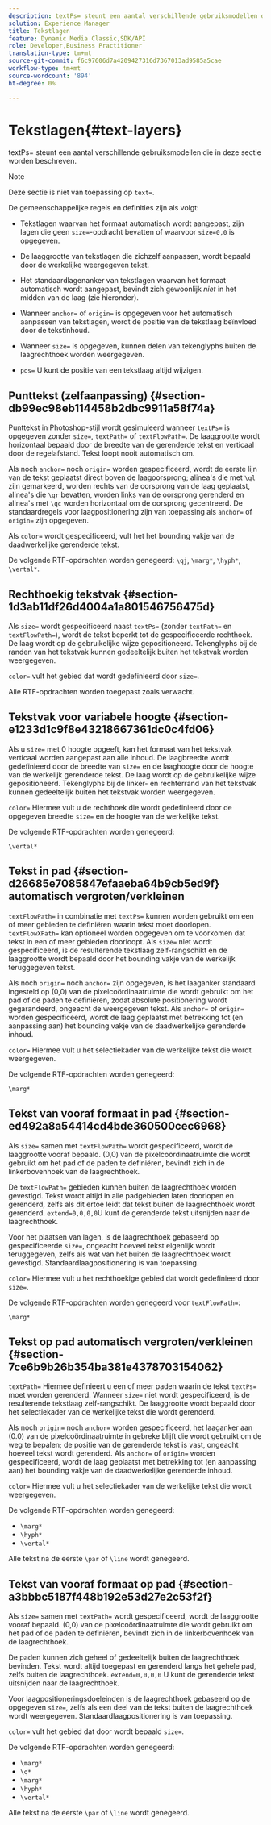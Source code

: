 ```yaml
---
description: textPs= steunt een aantal verschillende gebruiksmodellen die in deze sectie worden beschreven.
solution: Experience Manager
title: Tekstlagen
feature: Dynamic Media Classic,SDK/API
role: Developer,Business Practitioner
translation-type: tm+mt
source-git-commit: f6c97606d7a4209427316d7367013ad9585a5cae
workflow-type: tm+mt
source-wordcount: '894'
ht-degree: 0%

---
```



# Tekstlagen{#text-layers}

textPs= steunt een aantal verschillende gebruiksmodellen die in deze sectie worden beschreven.

>[!NOTE]
>
>Deze sectie is niet van toepassing op `text=`.

De gemeenschappelijke regels en definities zijn als volgt:

* Tekstlagen waarvan het formaat automatisch wordt aangepast, zijn lagen die geen `size=`-opdracht bevatten of waarvoor `size=0,0` is opgegeven.

* De laaggrootte van tekstlagen die zichzelf aanpassen, wordt bepaald door de werkelijke weergegeven tekst.
* Het standaardlagenanker van tekstlagen waarvan het formaat automatisch wordt aangepast, bevindt zich gewoonlijk *niet* in het midden van de laag (zie hieronder).
* Wanneer `anchor=` of `origin=` is opgegeven voor het automatisch aanpassen van tekstlagen, wordt de positie van de tekstlaag beïnvloed door de tekstinhoud.

* Wanneer `size=` is opgegeven, kunnen delen van tekenglyphs buiten de laagrechthoek worden weergegeven.
* `pos=` U kunt de positie van een tekstlaag altijd wijzigen.

## Punttekst (zelfaanpassing) {#section-db99ec98eb114458b2dbc9911a58f74a}

Punttekst in Photoshop-stijl wordt gesimuleerd wanneer `textPs=` is opgegeven zonder `size=`, `textPath=` of `textFlowPath=`. De laaggrootte wordt horizontaal bepaald door de breedte van de gerenderde tekst en verticaal door de regelafstand. Tekst loopt nooit automatisch om.

Als noch `anchor=` noch `origin=` worden gespecificeerd, wordt de eerste lijn van de tekst geplaatst direct boven de laagoorsprong; alinea&#39;s die met `\ql` zijn gemarkeerd, worden rechts van de oorsprong van de laag geplaatst, alinea&#39;s die `\qr` bevatten, worden links van de oorsprong gerenderd en alinea&#39;s met `\qc` worden horizontaal om de oorsprong gecentreerd. De standaardregels voor laagpositionering zijn van toepassing als `anchor=` of `origin=` zijn opgegeven.

Als `color=` wordt gespecificeerd, vult het het bounding vakje van de daadwerkelijke gerenderde tekst.

De volgende RTF-opdrachten worden genegeerd: `\qj`, `\marg*`, `\hyph*`, `\vertal*`.

## Rechthoekig tekstvak {#section-1d3ab11df26d4004a1a801546756475d}

Als `size=` wordt gespecificeerd naast `textPs=` (zonder `textPath=` en `textFlowPath=`), wordt de tekst beperkt tot de gespecificeerde rechthoek. De laag wordt op de gebruikelijke wijze gepositioneerd. Tekenglyphs bij de randen van het tekstvak kunnen gedeeltelijk buiten het tekstvak worden weergegeven.

`color=` vult het gebied dat wordt gedefinieerd door  `size=`.

Alle RTF-opdrachten worden toegepast zoals verwacht.

## Tekstvak voor variabele hoogte {#section-e1233d1c9f8e43218667361dc0c4fd06}

Als u `size=` met 0 hoogte opgeeft, kan het formaat van het tekstvak verticaal worden aangepast aan alle inhoud. De laagbreedte wordt gedefinieerd door de breedte van `size=` en de laaghoogte door de hoogte van de werkelijk gerenderde tekst. De laag wordt op de gebruikelijke wijze gepositioneerd. Tekenglyphs bij de linker- en rechterrand van het tekstvak kunnen gedeeltelijk buiten het tekstvak worden weergegeven.

`color=` Hiermee vult u de rechthoek die wordt gedefinieerd door de opgegeven breedte  `size=` en de hoogte van de werkelijke tekst.

De volgende RTF-opdrachten worden genegeerd:

`\vertal*`

## Tekst in pad {#section-d26685e7085847efaaeba64b9cb5ed9f} automatisch vergroten/verkleinen

`textFlowPath=` in combinatie met  `textPs=` kunnen worden gebruikt om een of meer gebieden te definiëren waarin tekst moet doorlopen. `textFlowXPath=` kan optioneel worden opgegeven om te voorkomen dat tekst in een of meer gebieden doorloopt. Als `size=` niet wordt gespecificeerd, is de resulterende tekstlaag zelf-rangschikt en de laaggrootte wordt bepaald door het bounding vakje van de werkelijk teruggegeven tekst.

Als noch `origin=` noch `anchor=` zijn opgegeven, is het laaganker standaard ingesteld op (0,0) van de pixelcoördinaatruimte die wordt gebruikt om het pad of de paden te definiëren, zodat absolute positionering wordt gegarandeerd, ongeacht de weergegeven tekst. Als `anchor=` of `origin=` worden gespecificeerd, wordt de laag geplaatst met betrekking tot (en aanpassing aan) het bounding vakje van de daadwerkelijke gerenderde inhoud.

`color=` Hiermee vult u het selectiekader van de werkelijke tekst die wordt weergegeven.

De volgende RTF-opdrachten worden genegeerd:

`\marg*`

## Tekst van vooraf formaat in pad {#section-ed492a8a54414cd4bde360500cec6968}

Als `size=` samen met `textFlowPath=` wordt gespecificeerd, wordt de laaggrootte vooraf bepaald. (0,0) van de pixelcoördinaatruimte die wordt gebruikt om het pad of de paden te definiëren, bevindt zich in de linkerbovenhoek van de laagrechthoek.

De `textFlowPath=` gebieden kunnen buiten de laagrechthoek worden gevestigd. Tekst wordt altijd in alle padgebieden laten doorlopen en gerenderd, zelfs als dit ertoe leidt dat tekst buiten de laagrechthoek wordt gerenderd. `extend=0,0,0,0`U kunt de gerenderde tekst uitsnijden naar de laagrechthoek.

Voor het plaatsen van lagen, is de laagrechthoek gebaseerd op gespecificeerde `size=`, ongeacht hoeveel tekst eigenlijk wordt teruggegeven, zelfs als wat van het buiten de laagrechthoek wordt gevestigd. Standaardlaagpositionering is van toepassing.

`color=` Hiermee vult u het rechthoekige gebied dat wordt gedefinieerd door  `size=`.

De volgende RTF-opdrachten worden genegeerd voor `textFlowPath=`:

`\marg*`

## Tekst op pad automatisch vergroten/verkleinen {#section-7ce6b9b26b354ba381e4378703154062}

`textPath=` Hiermee definieert u een of meer paden waarin de tekst  `textPs=` moet worden gerenderd. Wanneer `size=` niet wordt gespecificeerd, is de resulterende tekstlaag zelf-rangschikt. De laaggrootte wordt bepaald door het selectiekader van de werkelijke tekst die wordt gerenderd.

Als noch `origin=` noch `anchor=` worden gespecificeerd, het laaganker aan (0.0) van de pixelcoördinaatruimte in gebreke blijft die wordt gebruikt om de weg te bepalen; de positie van de gerenderde tekst is vast, ongeacht hoeveel tekst wordt gerenderd. Als `anchor=` of `origin=` worden gespecificeerd, wordt de laag geplaatst met betrekking tot (en aanpassing aan) het bounding vakje van de daadwerkelijke gerenderde inhoud.

`color=` Hiermee vult u het selectiekader van de werkelijke tekst die wordt weergegeven.

De volgende RTF-opdrachten worden genegeerd:

* `\marg*`
* `\hyph*`
* `\vertal*`

Alle tekst na de eerste `\par` of `\line` wordt genegeerd.

## Tekst van vooraf formaat op pad {#section-a3bbbc5187f448b192e53d27e2c53f2f}

Als `size=` samen met `textPath=` wordt gespecificeerd, wordt de laaggrootte vooraf bepaald. (0,0) van de pixelcoördinaatruimte die wordt gebruikt om het pad of de paden te definiëren, bevindt zich in de linkerbovenhoek van de laagrechthoek.

De paden kunnen zich geheel of gedeeltelijk buiten de laagrechthoek bevinden. Tekst wordt altijd toegepast en gerenderd langs het gehele pad, zelfs buiten de laagrechthoek. `extend=0,0,0,0` U kunt de gerenderde tekst uitsnijden naar de laagrechthoek.

Voor laagpositioneringsdoeleinden is de laagrechthoek gebaseerd op de opgegeven `size=`, zelfs als een deel van de tekst buiten de laagrechthoek wordt weergegeven. Standaardlaagpositionering is van toepassing.

`color=` vult het gebied dat door wordt bepaald  `size=`.

De volgende RTF-opdrachten worden genegeerd:

* `\marg*`
* `\q*`
* `\marg*`
* `\hyph*`
* `\vertal*`

Alle tekst na de eerste `\par` of `\line` wordt genegeerd.

